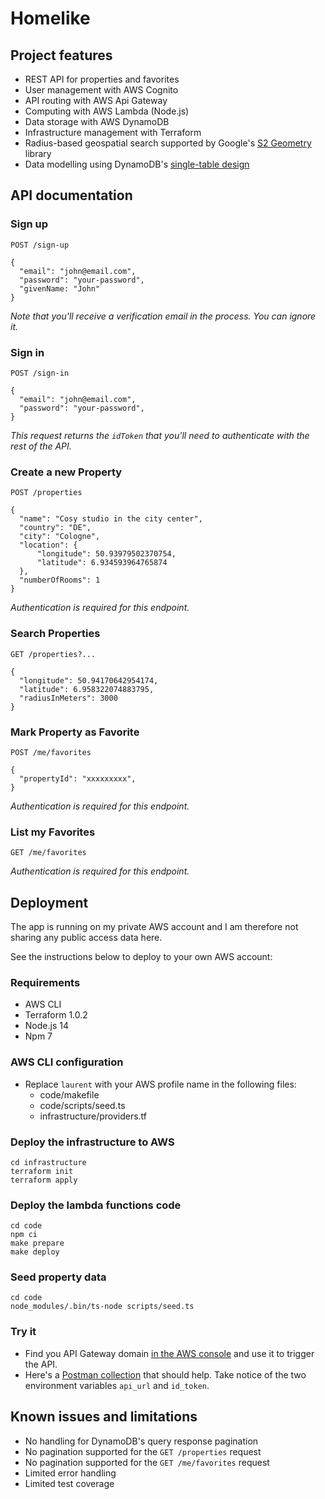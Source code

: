 # Homelike

## Project features

* REST API for properties and favorites
* User management with AWS Cognito
* API routing with AWS Api Gateway
* Computing with AWS Lambda (Node.js)
* Data storage with AWS DynamoDB
* Infrastructure management with Terraform
* Radius-based geospatial search supported by Google's [S2 Geometry](https://s2geometry.io/) library
* Data modelling using DynamoDB's [single-table design](https://www.alexdebrie.com/posts/dynamodb-single-table/)

## API documentation

### Sign up

```
POST /sign-up

{
  "email": "john@email.com",
  "password": "your-password",
  "givenName: "John"
}
```

_Note that you'll receive a verification email in the process. You can ignore it._

### Sign in

```
POST /sign-in

{
  "email": "john@email.com",
  "password": "your-password",
}
```

_This request returns the `idToken` that you'll need to authenticate with the rest of the API._

### Create a new Property

```
POST /properties

{
  "name": "Cosy studio in the city center",
  "country": "DE",
  "city": "Cologne",
  "location": {
      "longitude": 50.93979502370754,
      "latitude": 6.934593964765874
  },
  "numberOfRooms": 1
}
```

_Authentication is required for this endpoint._

### Search Properties

```
GET /properties?...

{
  "longitude": 50.94170642954174,
  "latitude": 6.958322074883795,
  "radiusInMeters": 3000
}
```

### Mark Property as Favorite

```
POST /me/favorites

{
  "propertyId": "xxxxxxxxx",
}
```

_Authentication is required for this endpoint._

### List my Favorites

```
GET /me/favorites
```

_Authentication is required for this endpoint._

## Deployment

The app is running on my private AWS account and I am therefore not sharing any public access data here.

See the instructions below to deploy to your own AWS account:

### Requirements

* AWS CLI
* Terraform 1.0.2
* Node.js 14
* Npm 7

### AWS CLI configuration

* Replace `laurent` with your AWS profile name in the following files:
  * code/makefile
  * code/scripts/seed.ts
  * infrastructure/providers.tf

### Deploy the infrastructure to AWS

```
cd infrastructure
terraform init
terraform apply
```

### Deploy the lambda functions code

```
cd code
npm ci
make prepare
make deploy
```

### Seed property data

```
cd code
node_modules/.bin/ts-node scripts/seed.ts
```

### Try it

* Find you API Gateway domain [in the AWS console](https://console.aws.amazon.com/apigateway) and use it to trigger the API.
* Here's a [Postman collection](https://www.getpostman.com/collections/9bef70812eb1a22cfabb) that should help. Take notice of the two environment variables `api_url` and `id_token`.

## Known issues and limitations

* No handling for DynamoDB's query response pagination
* No pagination supported for the `GET /properties` request
* No pagination supported for the `GET /me/favorites` request
* Limited error handling
* Limited test coverage